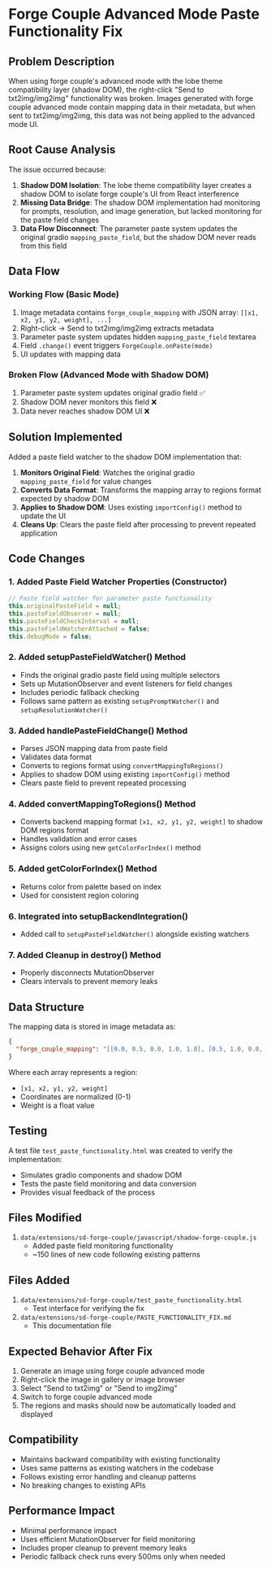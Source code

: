 # Forge Couple Advanced Mode Paste Functionality Fix

## Problem Description

When using forge couple's advanced mode with the lobe theme compatibility layer (shadow DOM), the right-click "Send to txt2img/img2img" functionality was broken. Images generated with forge couple advanced mode contain mapping data in their metadata, but when sent to txt2img/img2img, this data was not being applied to the advanced mode UI.

## Root Cause Analysis

The issue occurred because:

1. **Shadow DOM Isolation**: The lobe theme compatibility layer creates a shadow DOM to isolate forge couple's UI from React interference
2. **Missing Data Bridge**: The shadow DOM implementation had monitoring for prompts, resolution, and image generation, but lacked monitoring for the paste field changes
3. **Data Flow Disconnect**: The parameter paste system updates the original gradio `mapping_paste_field`, but the shadow DOM never reads from this field

## Data Flow

### Working Flow (Basic Mode)
1. Image metadata contains `forge_couple_mapping` with JSON array: `[[x1, x2, y1, y2, weight], ...]`
2. Right-click → Send to txt2img/img2img extracts metadata
3. Parameter paste system updates hidden `mapping_paste_field` textarea
4. Field `.change()` event triggers `ForgeCouple.onPaste(mode)`
5. UI updates with mapping data

### Broken Flow (Advanced Mode with Shadow DOM)
1. Parameter paste system updates original gradio field ✅
2. Shadow DOM never monitors this field ❌
3. Data never reaches shadow DOM UI ❌

## Solution Implemented

Added a paste field watcher to the shadow DOM implementation that:

1. **Monitors Original Field**: Watches the original gradio `mapping_paste_field` for value changes
2. **Converts Data Format**: Transforms the mapping array to regions format expected by shadow DOM
3. **Applies to Shadow DOM**: Uses existing `importConfig()` method to update the UI
4. **Cleans Up**: Clears the paste field after processing to prevent repeated application

## Code Changes

### 1. Added Paste Field Watcher Properties (Constructor)
```javascript
// Paste field watcher for parameter paste functionality
this.originalPasteField = null;
this.pasteFieldObserver = null;
this.pasteFieldCheckInterval = null;
this.pasteFieldWatcherAttached = false;
this.debugMode = false;
```

### 2. Added setupPasteFieldWatcher() Method
- Finds the original gradio paste field using multiple selectors
- Sets up MutationObserver and event listeners for field changes
- Includes periodic fallback checking
- Follows same pattern as existing `setupPromptWatcher()` and `setupResolutionWatcher()`

### 3. Added handlePasteFieldChange() Method
- Parses JSON mapping data from paste field
- Validates data format
- Converts to regions format using `convertMappingToRegions()`
- Applies to shadow DOM using existing `importConfig()` method
- Clears paste field to prevent repeated processing

### 4. Added convertMappingToRegions() Method
- Converts backend mapping format `[x1, x2, y1, y2, weight]` to shadow DOM regions format
- Handles validation and error cases
- Assigns colors using new `getColorForIndex()` method

### 5. Added getColorForIndex() Method
- Returns color from palette based on index
- Used for consistent region coloring

### 6. Integrated into setupBackendIntegration()
- Added call to `setupPasteFieldWatcher()` alongside existing watchers

### 7. Added Cleanup in destroy() Method
- Properly disconnects MutationObserver
- Clears intervals to prevent memory leaks

## Data Structure

The mapping data is stored in image metadata as:
```json
{
  "forge_couple_mapping": "[[0.0, 0.5, 0.0, 1.0, 1.0], [0.5, 1.0, 0.0, 1.0, 1.0]]"
}
```

Where each array represents a region:
- `[x1, x2, y1, y2, weight]`
- Coordinates are normalized (0-1)
- Weight is a float value

## Testing

A test file `test_paste_functionality.html` was created to verify the implementation:
- Simulates gradio components and shadow DOM
- Tests the paste field monitoring and data conversion
- Provides visual feedback of the process

## Files Modified

1. `data/extensions/sd-forge-couple/javascript/shadow-forge-couple.js`
   - Added paste field monitoring functionality
   - ~150 lines of new code following existing patterns

## Files Added

1. `data/extensions/sd-forge-couple/test_paste_functionality.html`
   - Test interface for verifying the fix
2. `data/extensions/sd-forge-couple/PASTE_FUNCTIONALITY_FIX.md`
   - This documentation file

## Expected Behavior After Fix

1. Generate an image using forge couple advanced mode
2. Right-click the image in gallery or image browser
3. Select "Send to txt2img" or "Send to img2img"
4. Switch to forge couple advanced mode
5. The regions and masks should now be automatically loaded and displayed

## Compatibility

- Maintains backward compatibility with existing functionality
- Uses same patterns as existing watchers in the codebase
- Follows existing error handling and cleanup patterns
- No breaking changes to existing APIs

## Performance Impact

- Minimal performance impact
- Uses efficient MutationObserver for field monitoring
- Includes proper cleanup to prevent memory leaks
- Periodic fallback check runs every 500ms only when needed
